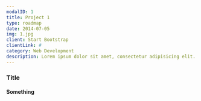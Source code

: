 ```yaml
---
modalID: 1
title: Project 1
type: roadmap
date: 2014-07-05
img: 1.jpg
client: Start Bootstrap
clientLink: #
category: Web Development
description: Lorem ipsum dolor sit amet, consectetur adipisicing elit. Vel enim aliquid dicta ullam in repellendus amet perspiciatis adipisci architecto obcaecati sit voluptas ipsam, deleniti neque placeat tenetur cum tempore velit.
---
```


### Title

#### Something